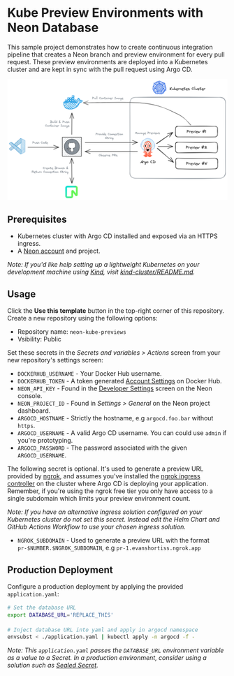# Kube Preview Environments with Neon Database

This sample project demonstrates how to create continuous integration pipeline
that creates a Neon branch and preview environment for every pull request.
These preview environments are deployed into a Kubernetes cluster and are
kept in sync with the pull request using Argo CD.

![Architecture Overview](/images/architecture.png)

## Prerequisites

* Kubernetes cluster with Argo CD installed and exposed via an HTTPS ingress.
* A [Neon account](https://console.neon.tech/sign_in) and project.

_Note: If you'd like help setting up a lightweight Kubernetes on your development machine using [Kind](https://kind.sigs.k8s.io/), visit [_kind-cluster/README.md_](/kind-cluster/README.md)._

## Usage

Click the **Use this template** button in the top-right corner of this
repository. Create a new repository using the following options:

* Repository name: `neon-kube-previews`
* Vsibility: Public

Set these secrets in the *Secrets and variables > Actions* screen from
your new repository's settings screen:

* `DOCKERHUB_USERNAME` - Your Docker Hub username.
* `DOCKERHUB_TOKEN` - A token generated [Account Settings](https://hub.docker.com/settings/security) on Docker Hub.
* `NEON_API_KEY` - Found in the [Developer Settings](https://console.neon.tech/app/settings/api-keys) screen on the Neon console.
* `NEON_PROJECT_ID` - Found in *Settings > General* on the Neon project dashboard.
* `ARGOCD_HOSTNAME` - Strictly the hostname, e.g `argocd.foo.bar` without `https`.
* `ARGOCD_USERNAME` - A valid Argo CD username. You can could use `admin` if you're prototyping.
* `ARGOCD_PASSWORD` - The password associated with the given `ARGOCD_USERNAME`.

The following secret is optional. It's used to generate a preview URL
provided by [ngrok](https://ngrok.io), and assumes you've installed the 
[ngrok ingress controller](https://ngrok.com/blog-post/ngrok-k8s) on the
cluster where Argo CD is deploying your application. Remember, if you're using
the ngrok free tier you only have access to a single subdomain which limits
your preview environment count.

*Note: If you have an alternative ingress solution configured on your Kubernetes cluster do not set this secret. Instead edit the Helm Chart and GitHub Actions Workflow to use your chosen ingress solution.*

* `NGROK_SUBDOMAIN` - Used to generate a preview URL with the format `pr-$NUMBER.$NGROK_SUBDOMAIN`, e.g `pr-1.evanshortiss.ngrok.app`

## Production Deployment

Configure a production deployment by applying the provided `application.yaml`:

```bash
# Set the database URL
export DATABASE_URL='REPLACE_THIS'

# Inject database URL into yaml and apply in argocd namespace
envsubst < ./application.yaml | kubectl apply -n argocd -f -
```

_Note: This `application.yaml` passes the `DATABASE_URL` environment variable as a value to a Secret. In a production environment, consider using a solution such as [Sealed Secret](https://github.com/bitnami-labs/sealed-secrets#sealed-secrets-for-kubernetes)._
